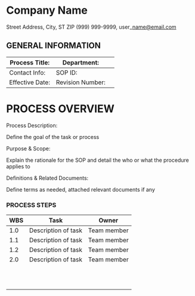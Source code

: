 # Company Name

Street Address, City, ST ZIP (999) 999-9999, user\_name@email.com

## **GENERAL INFORMATION**

| Process Title:  | Department:      |  |
|-----------------|------------------|--|
| Contact Info:   | SOP ID:          |  |
| Effective Date: | Revision Number: |  |

# **PROCESS OVERVIEW**

Process Description:

Define the goal of the task or process

Purpose & Scope:

Explain the rationale for the SOP and detail the who or what the procedure applies to

Definitions & Related Documents:

Define terms as needed, attached relevant documents if any

### **PROCESS STEPS**

| WBS | Task                | Owner       |
|-----|---------------------|-------------|
| 1.0 | Description of task | Team member |
| 1.1 | Description of task | Team member |
| 1.2 | Description of task | Team member |
| 2.0 | Description of task | Team member |
|     |                     |             |
|     |                     |             |
|     |                     |             |
|     |                     |             |
|     |                     |             |
|     |                     |             |
|     |                     |             |
|     |                     |             |
|     |                     |             |
|     |                     |             |
|     |                     |             |
